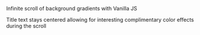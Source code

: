 Infinite scroll of background gradients with Vanilla JS

Title text stays centered allowing for interesting complimentary color effects during the scroll
